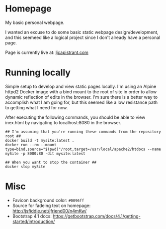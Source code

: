 # Homepage
My basic personal webpage.

I wanted an excuse to do some basic static webpage design/development, and this
seemeed like a logical project since I don't already have a personal page.

Page is currently live at: [ljcapistrant.com](ljcapistrant.com)

# Running locally

Simple setup to develop and view static pages locally. I'm using an Alpine
httpd2 Docker image with a bind mount to the root of site in order to
allow dynamic reflection of edits in the browser. I'm sure there is a
better way to accomplish what I am going for, but this seemed like a low
resistance path to getting what I need for now.

After executing the following commands, you should be able to view inex.html by
navigating to localhost:8080 in the browser.

```
## I'm assuming that you're running these commands from the repository root ##
docker build -t mysite:latest .
docker run --rm --mount type=bind,source="$(pwd)"/root,target=/usr/local/apache2/htdocs --name mySite -p 8080:80 -dit mysite:latest

## When you want to stop the container ##
docker stop mySite
```

# Misc

* Favicon background color: `#0096ff`
* Source for fadeing text on homepage: http://jsfiddle.net/jfriend00/n4mKw/
* Bootstrap 4.1 docs: https://getbootstrap.com/docs/4.1/getting-started/introduction/
